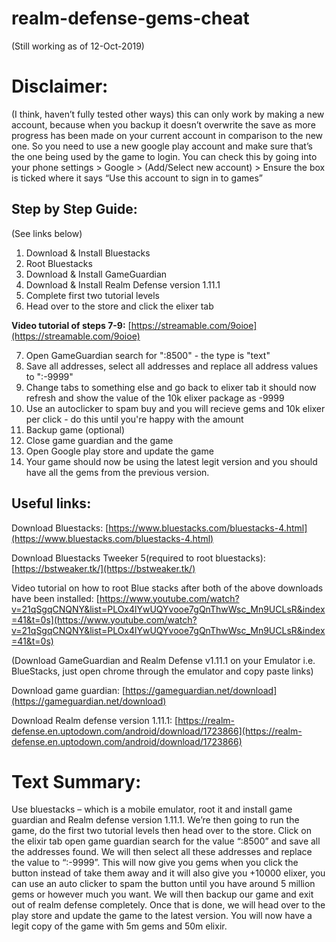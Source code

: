 
# realm-defense-gems-cheat

(Still working as of 12-Oct-2019)

# Disclaimer:

(I think, haven’t fully tested other ways) this can only work by making a new account, because when you backup it doesn’t overwrite the save as more progress has been made on your current account in comparison to the new one. So you need to use a new google play account and make sure that’s the one being used by the game to login.  You can check this by going into your phone settings > Google > (Add/Select new account) > Ensure the box is ticked where it says “Use this account to sign in to games”

## Step by Step Guide:
(See links below)

1) Download & Install Bluestacks
2) Root Bluestacks
3) Download & Install GameGuardian
4) Download & Install Realm Defense version 1.11.1
5) Complete first two tutorial levels
6) Head over to the store and click the elixer tab

**Video tutorial of steps 7-9:** [https://streamable.com/9oioe](https://streamable.com/9oioe)

7) Open GameGuardian search for ":8500" - the type is "text" 
8) Save all addresses, select all addresses and replace all address values to ":-9999"
9) Change tabs to something else and go back to elixer tab it should now refresh and show the value of the 10k elixer package as -9999
10) Use an autoclicker to spam buy and you will recieve gems and 10k elixer per click - do this until you're happy with the amount
11) Backup game (optional)
12) Close game guardian and the game
13) Open Google play store and update the game
14) Your game should now be using the latest legit version and you should have all the gems from the previous version.

## Useful links:

Download Bluestacks: [https://www.bluestacks.com/bluestacks-4.html](https://www.bluestacks.com/bluestacks-4.html)

Download Bluestacks Tweeker 5(required to root bluestacks): [https://bstweaker.tk/](https://bstweaker.tk/)

Video tutorial on how to root Blue stacks after both of the above downloads have been installed: [https://www.youtube.com/watch?v=21qSgqCNQNY&list=PLOx4lYwUQYvooe7gQnThwWsc_Mn9UCLsR&index=41&t=0s](https://www.youtube.com/watch?v=21qSgqCNQNY&list=PLOx4lYwUQYvooe7gQnThwWsc_Mn9UCLsR&index=41&t=0s)

(Download GameGuardian and Realm Defense v1.11.1 on your Emulator i.e. BlueStacks, just open chrome through the emulator and copy paste links)

Download game guardian: [https://gameguardian.net/download](https://gameguardian.net/download)

Download Realm defense version 1.11.1: [https://realm-defense.en.uptodown.com/android/download/1723866](https://realm-defense.en.uptodown.com/android/download/1723866)

# Text Summary:

Use bluestacks – which is a mobile emulator, root it and install game guardian and Realm defense version 1.11.1. We’re then going to run the game, do the first two tutorial levels then head over to the store. Click on the elixir tab open game guardian search for the value “:8500” and save all the addresses found. We will then select all these addresses and replace the value to “:-9999”. This will now give you gems when you click the button instead of take them away and it will also give you +10000 elixer, you can use an auto clicker to spam the button until you have around 5 million gems or however much you want. We will then backup our game and exit out of realm defense completely. Once that is done, we will head over to the play store and update the game to the latest version. You will now have a legit copy of the game with 5m gems and 50m elixir.



